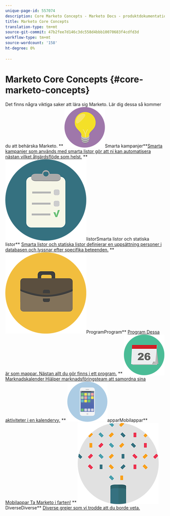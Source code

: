 ```yaml
---
unique-page-id: 557074
description: Core Marketo Concepts - Marketo Docs - produktdokumentation
title: Marketo Core Concepts
translation-type: tm+mt
source-git-commit: 47b2fee7d146c3dc558d4bbb10070683f4cdfd3d
workflow-type: tm+mt
source-wordcount: '158'
ht-degree: 0%

---
```



# Marketo Core Concepts {#core-marketo-concepts}

Det finns några viktiga saker att lära sig Marketo. Lär dig dessa så kommer du att behärska Marketo.
** ![Smarta kampanjer](assets/seo-01.png)Smarta kampanjer**[Smarta kampanjer som används med smarta listor gör att ni kan automatisera nästan vilket åtgärdsflöde som helst.](https://docs.marketo.com/display/DOCS/Smart+Campaigns)     **  ![Smarta listor och statiska ](assets/office-35.png)listorSmarta listor och statiska listor**  [Smarta listor och statiska listor definierar en uppsättning personer i databasen och lyssnar efter specifika beteenden.](https://docs.marketo.com/display/DOCS/Smart+Lists+and+Static+Lists)     **  ![](assets/office-02.png)ProgramProgram**  [Program Dessa är som mappar. Nästan allt du gör finns i ett program.](https://docs.marketo.com/display/DOCS/Programs)     **  ![MarknadsföringskalenderMarknadskalender** ](assets/office-10.png)  [Marknadskalender Hjälper marknadsföringsteam att samordna sina aktiviteter i en kalendervy.](https://docs.marketo.com/display/DOCS/Marketing+Calendar)     **  ![Mobila ](assets/mobile-apps.png)apparMobilappar**  [Mobilappar Ta Marketo i farten!](core-marketo-concepts/mobile-apps.md)     **  ![](assets/party-11.png)DiverseDiverse**  [Diverse grejer som vi trodde att du borde veta.](https://docs.marketo.com/display/DOCS/Miscellaneous)